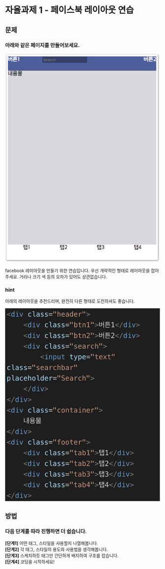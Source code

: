 # 자율과제 1 - 페이스북 레이아웃 연습

## 문제

### 아래와 같은 페이지를 만들어보세요.

![&#xB611;&#xAC19;&#xC774; &#xB9CC;&#xB4E4;&#xC5B4;&#xBCF4;&#xC138;&#xC694;.](../../.gitbook/assets/image%20%2842%29.png)

facebook 레이아웃을 만들기 위한 연습입니다. 우선 개략적인 형태로 레이아웃을 잡아주세요. 거리나 크기 색 등의 오차가 있어도 상관없습니다.

### hint

아래의 레이아웃을 추천드리며, 완전히 다른 형태로 도전하셔도 좋습니다.

![](../../.gitbook/assets/image%20%2888%29.png)

## 방법

### 다음 단계를 따라 진행하면 더 쉽습니다.

**\[단계1\]** 어떤 태그, 스타일을 사용할지 나열해봅니다.  
**\[단계2\]** 각 태그, 스타일의 용도와 사용법을 생각해봅니다.  
**\[단계3\]** 스케치하듯 태그만 간단하게 배치하여 구조를 잡습니다.  
**\[단계4\]** 코딩을 시작하세요!



